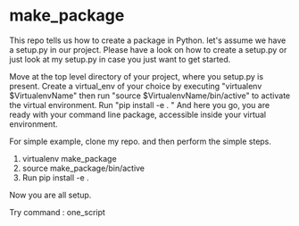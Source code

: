 # make_package

This repo tells us how to create a package in Python.
let's assume we have a setup.py in our project. Please have a look on how to create a setup.py or just look at my setup.py in case you just want to get started.

Move at the top level directory of your project, where you setup.py is present.
Create a virtual_env of your choice by executing "virtualenv $VirtualenvName"
then run "source $VirtualenvName/bin/active" to activate the virtual environment.
Run "pip install -e . "
And here you go, you are ready with your command line package, accessible inside your virtual environment.

For simple example, clone my repo.
and then perform the simple steps.
1) virtualenv make_package
2) source make_package/bin/active
3) Run pip install -e .

Now you are all setup.

  Try command : one_script
  
